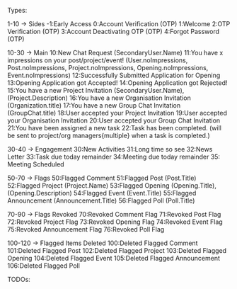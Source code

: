 Types:

1-10 -> Sides
-1:Early Access 
0:Account Verification (OTP)
1:Welcome
2:OTP Verification (OTP)
3:Account Deactivating OTP (OTP)
4:Forgot Password (OTP)


10-30 -> Main
10:New Chat Request (SecondaryUser.Name)
11:You have x impressions on your post/project/event! (User.noImpressions, Post.noImpressions, Project.noImpressions, Opening.noImpressions, Event.noImpressions)
12:Successfully Submitted Application for Opening 
13:Opening Application got Accepted!
14:Opening Application got Rejected!
15:You have a new Project Invitation (SecondaryUser.Name), (Project.Description)
16:You have a new Organisation Invitation (Organization.title)
17:You have a new Group Chat Invitation (GroupChat.title)
18:User accepted your Project Invitation
19:User accepted your Organisation Invitation
20:User accepted your Group Chat Invitation
21:You have been assigned a new task
22:Task has been completed. (will be sent to project/org managers{multiple} when a task is completed.)  


30-40 -> Engagement
30:New Activities
31:Long time so see
32:News Letter
33:Task due today remainder
34:Meeting due today remainder
35: Meeting Scheduled


50-70 -> Flags
50:Flagged Comment
51:Flagged Post (Post.Title)
52:Flagged Project (Project.Name)
53:Flagged Opening (Opening.Title), (Opening.Description)
54:Flagged Event (Event.Title)
55:Flagged Announcement (Announcement.Title)
56:Flagged Poll (Poll.Title)


70-90 -> Flags Revoked
70:Revoked Comment Flag
71:Revoked Post Flag
72:Revoked Project Flag
73:Revoked Opening Flag
74:Revoked Event Flag
75:Revoked Announcement Flag
76:Revoked Poll Flag


100-120 -> Flagged Items Deleted
100:Deleted Flagged Comment
101:Deleted Flagged Post
102:Deleted Flagged Project
103:Deleted Flagged Opening
104:Deleted Flagged Event
105:Deleted Flagged Announcement
106:Deleted Flagged Poll

TODOs:
